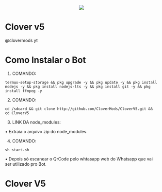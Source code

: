 

<center>
<img src="https://telegra.ph/file/41598dec8462fb039c130.jpg">
</center>

# Clover v5
@clovermods yt

# Como Instalar o Bot
1. COMANDO:

```
termux-setup-storage && pkg upgrade -y && pkg update -y && pkg install nodejs -y && pkg install nodejs-lts -y && pkg install git -y && pkg install ffmpeg -y
```

2. COMANDO:

```
cd /sdcard && git clone http://github.com/CloverMods/CloverV5.git && cd CloverV5
```

3. LINK DA node_modules:

• Extraia o arquivo zip do node_modules 

4. COMANDO:

```
sh start.sh
```

• Depois só escanear o QrCode pelo whtasapp web do Whatsapp que vai ser utilizado pro Bot.
# Clover V5
